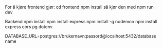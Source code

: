 For å kjøre frontend gjør:
cd frontend
npm install
så kjør den med 
npm run dev



Backend 
npm install
npm install express
npm install -g nodemon
npm install express cors pg dotenv

DATABASE_URL=postgres://brukernavn:passord@localhost:5432/databasename
